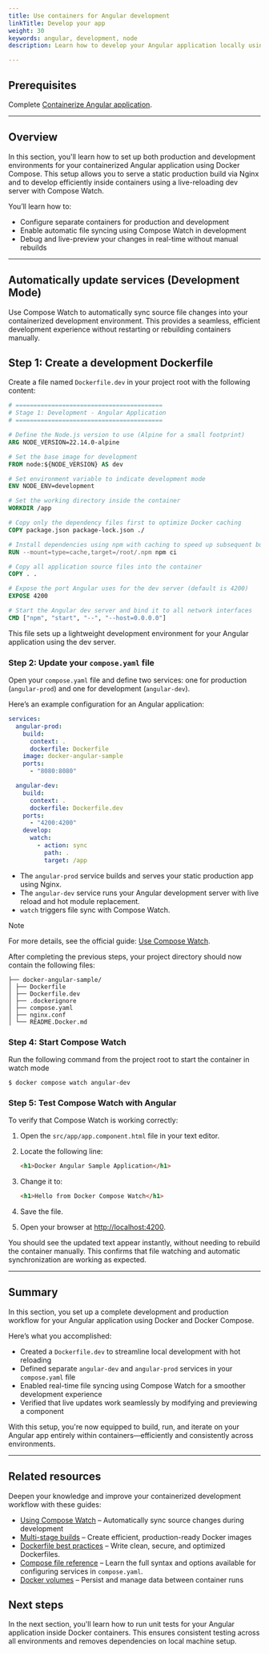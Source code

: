 ```yaml
---
title: Use containers for Angular development
linkTitle: Develop your app
weight: 30
keywords: angular, development, node
description: Learn how to develop your Angular application locally using containers.

---
```


## Prerequisites

Complete [Containerize Angular application](containerize.md).

---

## Overview

In this section, you'll learn how to set up both production and development environments for your containerized Angular application using Docker Compose. This setup allows you to serve a static production build via Nginx and to develop efficiently inside containers using a live-reloading dev server with Compose Watch.

You’ll learn how to:
- Configure separate containers for production and development
- Enable automatic file syncing using Compose Watch in development
- Debug and live-preview your changes in real-time without manual rebuilds

---

## Automatically update services (Development Mode)

Use Compose Watch to automatically sync source file changes into your containerized development environment. This provides a seamless, efficient development experience without restarting or rebuilding containers manually.

## Step 1: Create a development Dockerfile

Create a file named `Dockerfile.dev` in your project root with the following content:

```dockerfile
# =========================================
# Stage 1: Development - Angular Application
# =========================================

# Define the Node.js version to use (Alpine for a small footprint)
ARG NODE_VERSION=22.14.0-alpine

# Set the base image for development
FROM node:${NODE_VERSION} AS dev

# Set environment variable to indicate development mode
ENV NODE_ENV=development

# Set the working directory inside the container
WORKDIR /app

# Copy only the dependency files first to optimize Docker caching
COPY package.json package-lock.json ./

# Install dependencies using npm with caching to speed up subsequent builds
RUN --mount=type=cache,target=/root/.npm npm ci

# Copy all application source files into the container
COPY . .

# Expose the port Angular uses for the dev server (default is 4200)
EXPOSE 4200

# Start the Angular dev server and bind it to all network interfaces
CMD ["npm", "start", "--", "--host=0.0.0.0"]

```

This file sets up a lightweight development environment for your Angular application using the dev server.


### Step 2: Update your `compose.yaml` file

Open your `compose.yaml` file and define two services: one for production (`angular-prod`) and one for development (`angular-dev`).

Here’s an example configuration for an Angular application:

```yaml
services:
  angular-prod:
    build:
      context: .
      dockerfile: Dockerfile
    image: docker-angular-sample
    ports:
      - "8080:8080"

  angular-dev:
    build:
      context: .
      dockerfile: Dockerfile.dev
    ports:
      - "4200:4200"
    develop:
      watch:
        - action: sync
          path: .
          target: /app
```
- The `angular-prod` service builds and serves your static production app using Nginx.
- The `angular-dev` service runs your Angular development server with live reload and hot module replacement.
- `watch` triggers file sync with Compose Watch.

> [!NOTE]
> For more details, see the official guide: [Use Compose Watch](/manuals/compose/how-tos/file-watch.md).

After completing the previous steps, your project directory should now contain the following files:

```text
├── docker-angular-sample/
│ ├── Dockerfile
│ ├── Dockerfile.dev
│ ├── .dockerignore
│ ├── compose.yaml
│ ├── nginx.conf
│ └── README.Docker.md
```

### Step 4: Start Compose Watch

Run the following command from the project root to start the container in watch mode

```console
$ docker compose watch angular-dev
```

### Step 5: Test Compose Watch with Angular

To verify that Compose Watch is working correctly:

1. Open the `src/app/app.component.html` file in your text editor.

2. Locate the following line:

    ```html
    <h1>Docker Angular Sample Application</h1>
    ```

3. Change it to:

    ```html
    <h1>Hello from Docker Compose Watch</h1>
    ```

4. Save the file.

5. Open your browser at [http://localhost:4200](http://localhost:4200).

You should see the updated text appear instantly, without needing to rebuild the container manually. This confirms that file watching and automatic synchronization are working as expected.

---

## Summary

In this section, you set up a complete development and production workflow for your Angular application using Docker and Docker Compose.

Here’s what you accomplished:
- Created a `Dockerfile.dev` to streamline local development with hot reloading  
- Defined separate `angular-dev` and `angular-prod` services in your `compose.yaml` file  
- Enabled real-time file syncing using Compose Watch for a smoother development experience  
- Verified that live updates work seamlessly by modifying and previewing a component

With this setup, you're now equipped to build, run, and iterate on your Angular app entirely within containers—efficiently and consistently across environments.

---

## Related resources

Deepen your knowledge and improve your containerized development workflow with these guides:

- [Using Compose Watch](/manuals/compose/how-tos/file-watch.md) – Automatically sync source changes during development  
- [Multi-stage builds](/manuals/build/building/multi-stage.md) – Create efficient, production-ready Docker images  
- [Dockerfile best practices](/build/building/best-practices/) – Write clean, secure, and optimized Dockerfiles.
- [Compose file reference](/compose/compose-file/) – Learn the full syntax and options available for configuring services in `compose.yaml`.
- [Docker volumes](/storage/volumes/) – Persist and manage data between container runs  

## Next steps

In the next section, you'll learn how to run unit tests for your Angular application inside Docker containers. This ensures consistent testing across all environments and removes dependencies on local machine setup.
